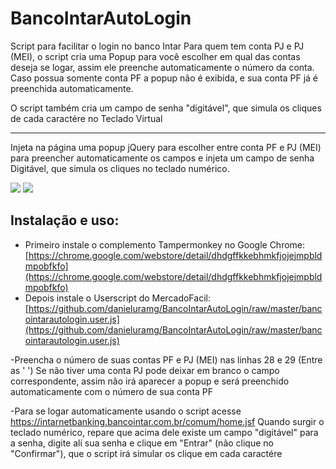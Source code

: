 # BancoIntarAutoLogin
Script para facilitar o login no banco Intar
Para quem tem conta PJ e PJ (MEI), o script cria uma Popup para você escolher em qual das contas deseja se logar, 
assim ele preenche automaticamente o número da conta.
Caso possua somente conta PF a popup não é exibida, e sua conta PF já é preenchida automaticamente.

O script também cria um campo de senha "digitável", que simula os cliques de cada caractére no Teclado Virtual
_____________________________________________________________________________________________________________________


Injeta na página uma popup jQuery para escolher entre conta PF e PJ (MEI) para preencher automaticamente os campos
e injeta um campo de senha Digitável, que simula os cliques no teclado numérico.

![](http://www.ideias.pw/wp-content/uploads/2017/12/Internet-Banking-Banco-Intar-1.png)
![](http://www.ideias.pw/wp-content/uploads/2017/12/Internet-Banking-Banco-Intar.png)

## Instalação e uso:
- Primeiro instale o complemento Tampermonkey no Google Chrome: [https://chrome.google.com/webstore/detail/dhdgffkkebhmkfjojejmpbldmpobfkfo](https://chrome.google.com/webstore/detail/dhdgffkkebhmkfjojejmpbldmpobfkfo)
- Depois instale o Userscript do MercadoFacil: [https://github.com/danieluramg/BancoIntarAutoLogin/raw/master/bancointarautologin.user.js](https://github.com/danieluramg/BancoIntarAutoLogin/raw/master/bancointarautologin.user.js)

-Preencha o número de suas contas PF e PJ (MEI) nas linhas 28 e 29 (Entre as ' ')
Se não tiver uma conta PJ pode deixar em branco o campo correspondente, assim não irá aparecer a popup e será
preenchido automaticamente com o número de sua conta PF

-Para se logar automaticamente usando o script acesse https://intarnetbanking.bancointar.com.br/comum/home.jsf
Quando surgir o teclado numérico, repare que acima dele existe um campo "digitável" para a senha, digite alí sua senha e
clique em "Entrar" (não clique no "Confirmar"), que o script irá simular os clique em cada caractére

